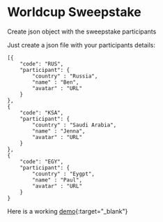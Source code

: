 # Worldcup Sweepstake

Create json object with the sweepstake participants

Just create a json file with your participants details:

````
[{
    "code": "RUS",
    "participant": {
        "country" : "Russia",
    	"name" : "Ben",
    	"avatar" : "URL"
    }
},
{
    "code": "KSA",
    "participant": {
        "country" : "Saudi Arabia",
    	"name" : "Jenna",
    	"avatar" : "URL"
    }
},
{
    "code": "EGY",
    "participant": {
        "country" : "Eygpt",
    	"name" : "Paul",
    	"avatar" : "URL"
    }
}

````

Here is a working [demo](https://rodfarry.co.uk/sweep/){:target="_blank"} 